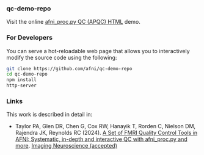 ### qc-demo-repo

Visit the online [afni_proc.py QC (APQC) HTML](https://afni.github.io/qc-demo-repo) demo.

### For Developers

You can serve a hot-reloadable web page that allows you to interactively modify the source code using the following:
```bash
git clone https://github.com/afni/qc-demo-repo
cd qc-demo-repo
npm install
http-server
```

### Links

This work is described in detail in:
 - Taylor PA, Glen DR, Chen G, Cox RW, Hanayik T, Rorden C, Nielson DM, Rajendra JK, Reynolds RC (2024).
   [A Set of FMRI Quality Control Tools in AFNI: Systematic, in-depth and interactive QC with afni_proc.py and more](https://pubmed.ncbi.nlm.nih.gov/38585923/).
   [Imaging Neuroscience (accepted)](https://direct.mit.edu/imag/article/doi/10.1162/imag_a_00246/123633/A-Set-of-FMRI-Quality-Control-Tools-in-AFNI)

